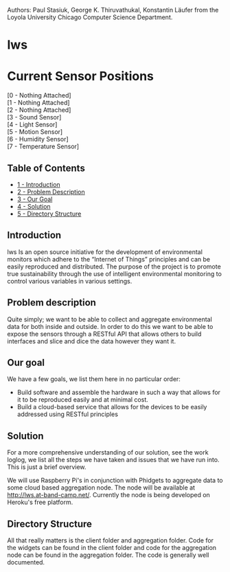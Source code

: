 Authors: Paul Stasiuk, George K. Thiruvathukal, Konstantin Läufer from the 
Loyola University Chicago Computer Science Department.

lws
========
Current Sensor Positions
========================

[0 - Nothing Attached]<br/>
[1 - Nothing Attached]<br/>
[2 - Nothing Attached]<br/>
[3 - Sound Sensor]<br/>
[4 - Light Sensor]<br/>
[5 - Motion Sensor]<br/>
[6 - Humidity Sensor]<br/>
[7 - Temperature Sensor]<br/>

Table of Contents
-----
* [1 - Introduction](#introduction)
* [2 - Problem Description](#problem-description)
* [3 - Our Goal](#our-goal)
* [4 - Solution](#solution)
* [5 - Directory Structure](#directory-structure)

Introduction
------------

lws Is an open source initiative for the development of environmental monitors which adhere to the “Internet of Things” principles and can be easily reproduced and distributed. The purpose of the project is to promote true sustainability through the use of intelligent environmental monitoring to control various variables in various settings.


Problem description
-------------------

Quite simply; we want to be able to collect and aggregate environmental data for both inside and outside. In order to do this we want to be able to expose the sensors through a RESTful API that allows others to build interfaces and slice and dice the data however they want it.


Our goal
--------

We have a few goals, we list them here in no particular order:

* Build software and assemble the hardware in such a way that allows for it to be reproduced easily and at minimal cost.
* Build a cloud-based service that allows for the devices to be easily addressed using RESTful principles

Solution
--------

For a more comprehensive understanding of our solution, see the work loglog, we list all the steps we have taken and issues that we have run into. This is just a brief overview.

We will use Raspberry Pi's in conjunction with Phidgets to aggregate data to some cloud based aggregation node. The node will be available at http://lws.at-band-camp.net/. Currently the node is being developed on Heroku's free platform.

Directory Structure
-------------------

All that really matters is the client folder and aggregation folder. Code for the widgets can be found in the client folder and code for the aggregation node can be found in the aggregation folder. The code is generally well documented.